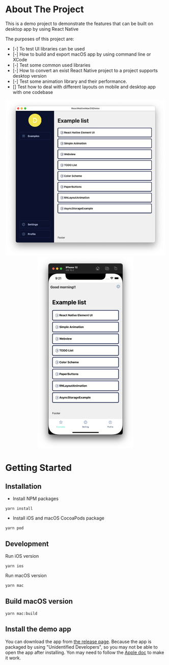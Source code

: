 # About The Project

This is a demo project to demonstrate the features that can be built on desktop app by using React Native

The purposes of this project are:

- [-] To test UI libraries can be used 
- [-] How to build and export macOS app by using command line or XCode
- [-] Test some common used libraries
- [-] How to convert an exist React Native project to a project supports desktop version
- [-] Test some animation library and their performance.
- [] Test how to deal with different layouts on mobile and desktop app with one codebase

<div align="center">
<img src="images/macos-screenshot.png" alt="Logo" width="500">
<img src="images/ios-screenshot.png" alt="Logo" width="300">
</div>

# Getting Started

## Installation

- Install NPM packages

```
yarn install
```

- Install iOS and macOS CocoaPods package 

```
yarn pod
```

## Development

Run iOS version

```
yarn ios
```

Run macOS version 

```
yarn mac
```

## Build macOS version

```
yarn mac:build
```

## Install the demo app

You can download the app from [the release page](https://github.com/andyatroam/react-native-desktop-version-demo/releases). Because the app is packaged by using "Unidentified Developers", so you may not be able to open the app after installing. Yon may need to follow the [Apple doc](https://support.apple.com/en-us/HT202491) to make it work.
